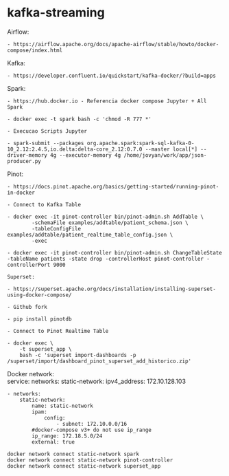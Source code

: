# kafka-streaming

Airflow:

    - https://airflow.apache.org/docs/apache-airflow/stable/howto/docker-compose/index.html

Kafka:

    - https://developer.confluent.io/quickstart/kafka-docker/?build=apps

Spark:

    - https://hub.docker.io - Referencia docker compose Jupyter + All Spark

    - docker exec -t spark bash -c 'chmod -R 777 *'

    - Execucao Scripts Jupyter

    - spark-submit --packages org.apache.spark:spark-sql-kafka-0-10_2.12:2.4.5,io.delta:delta-core_2.12:0.7.0 --master local[*] --driver-memory 4g --executor-memory 4g /home/jovyan/work/app/json-producer.py

Pinot:

    - https://docs.pinot.apache.org/basics/getting-started/running-pinot-in-docker

    - Connect to Kafka Table

    - docker exec -it pinot-controller bin/pinot-admin.sh AddTable \
            -schemaFile examples/addtable/patient_schema.json \
            -tableConfigFile examples/addtable/patient_realtime_table_config.json \
            -exec
            
    - docker exec -it pinot-controller bin/pinot-admin.sh ChangeTableState -tableName patients -state drop -controllerHost pinot-controller -controllerPort 9000

    Superset:

    - https://superset.apache.org/docs/installation/installing-superset-using-docker-compose/

    - Github fork

    - pip install pinotdb

    - Connect to Pinot Realtime Table

    - docker exec \
        -t superset_app \
        bash -c 'superset import-dashboards -p /superset/import/dashboard_pinot_superset_add_historico.zip'

Docker network:    
        service:
            networks:
            static-network:
                ipv4_address: 172.10.128.103

    - networks:
        static-network:     
            name: static-network
            ipam:
                config:
                    - subnet: 172.10.0.0/16
            #docker-compose v3+ do not use ip_range
            ip_range: 172.18.5.0/24
            external: true
    
    docker network connect static-network spark
    docker network connect static-network pinot-controller
    docker network connect static-network superset_app